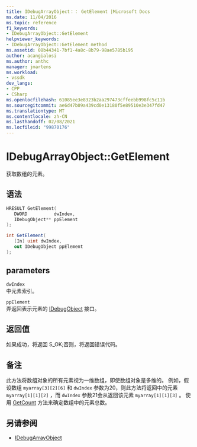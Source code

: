 ```yaml
---
title: IDebugArrayObject：： GetElement |Microsoft Docs
ms.date: 11/04/2016
ms.topic: reference
f1_keywords:
- IDebugArrayObject::GetElement
helpviewer_keywords:
- IDebugArrayObject::GetElement method
ms.assetid: 08b44341-7bf1-4a8c-8b79-98ae5785b195
author: acangialosi
ms.author: anthc
manager: jmartens
ms.workload:
- vssdk
dev_langs:
- CPP
- CSharp
ms.openlocfilehash: 61085ee3e8323b2aa297473cffeebb998fc5c11b
ms.sourcegitcommit: ae6d47b09a439cd0e13180f5e89510e3e347fd47
ms.translationtype: MT
ms.contentlocale: zh-CN
ms.lasthandoff: 02/08/2021
ms.locfileid: "99870176"
---
```

# <a name="idebugarrayobjectgetelement"></a>IDebugArrayObject::GetElement
获取数组的元素。

## <a name="syntax"></a>语法

```cpp
HRESULT GetElement( 
   DWORD          dwIndex,
   IDebugObject** ppElement
);
```

```csharp
int GetElement(
   [In] uint dwIndex,
   out IDebugObject ppElement
);
```

## <a name="parameters"></a>parameters
`dwIndex`\
中元素索引。

`ppElement`\
弄返回表示元素的 [IDebugObject](../../../extensibility/debugger/reference/idebugobject.md) 接口。

## <a name="return-value"></a>返回值
 如果成功，将返回 S_OK;否则，将返回错误代码。

## <a name="remarks"></a>备注
 此方法将数组对象的所有元素视为一维数组，即使数组对象是多维的。 例如，假设数组 `myarray[3][2][6]` 和 `dwIndex` 参数为20，则此方法将返回中的元素 `myarray[1][1][2]` ，而 `dwIndex` 参数21会从返回该元素 `myarray[1][1][3]` 。 使用 [GetCount](../../../extensibility/debugger/reference/idebugarrayobject-getcount.md) 方法来确定数组中的元素总数。

## <a name="see-also"></a>另请参阅
- [IDebugArrayObject](../../../extensibility/debugger/reference/idebugarrayobject.md)
